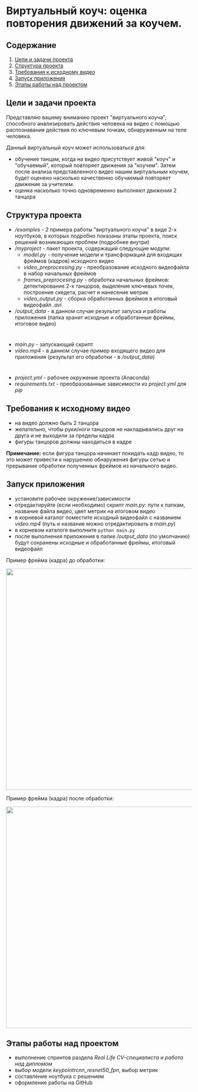 # Виртуальный коуч: оценка повторения движений за коучем.

## Содержание
1. [Цели и задачи проекта](https://github.com/drSever/drSever_data_science/tree/main/Portfolio/Project_6#Цели-и-задачи-проекта)
2. [Структура проекта](https://github.com/drSever/drSever_data_science/tree/main/Portfolio/Project_6#Структура-проекта)
3. [Требования к исходному видео](https://github.com/drSever/drSever_data_science/tree/main/Portfolio/Project_6#Требования-исходному-видео)
4. [Запуск приложения](https://github.com/drSever/drSever_data_science/tree/main/Portfolio/Project_6#Запуск-приложения)
5. [Этапы работы над проектом](https://github.com/drSever/drSever_data_science/tree/main/Portfolio/Project_6#Этапы-работы-над-проектом)

## Цели и задачи проекта

Представляю вашему вниманию проект "виртуального коуча", способного анализировать действия человека на видео с помощью распознавания действия по ключевым точкам, обнаруженным на теле человека.

Данный виртуальный коуч может использоваться для:
- обучение танцам, когда на видео присутствует живой "коуч" и "обучаемый", который повторяет движения за "коучем". Затем после анализа представленного видео нашим виртуальным коучем, будет оценено насколько качественно обучаемый повторяет движение за учителем.
- оценка насколько точно одновременно выполняют движения 2 танцора

## Структура проекта

 - */examples* - 2 примера работы "виртуального коуча" в виде 2-х ноутбуков, в которых подробно показаны этапы проекта, поиск решений возникающих проблем (подробнее внутри)
 - */myproject* - пакет проекта, содержащий следующие модули:
    - *model.py* - получение модели и трансформаций для входящих фреймов (кадров) исходного видео
    - *video_preprocessing.py* - преобразование исходного видеофайла в набор начальных фреймов
    - *frames_preprocesing.py* - обработка начальных фреймов: детектирование 2-х танцоров, выделение ключевых точек, построение скедета, расчет и нанесение метрик
    - *video_output.py* - сборка обработанных фреймов в итоговый видеофайл *.avi*
- */output_data* - в данном случае результат запуска и работы приложения (папка хранит исходные и обработанные фреймы, итоговое видео)
#
- *main.py* - запускающий скрипт
- *video.mp4* - в данном случае пример входящего видео для приложения (результат его обработки - в */output_data*)
#
- *project.yml* - рабочее окружение проекта (Anaconda)
- *requirements.txt* - преобразованные зависимости из *project.yml* для *pip*

## Требования к исходному видео

- на видео должно быть 2 танцора
- желательно, чтобы руки/ноги танцоров не накладывались друг на друга и не выходили за пределы кадра
- фигуры танцоров должны находиться в кадре

**Примечание:** если фигура танцора начинает покидать кадр видео, то это может привести к нарушению обнаружения фигуры сетью и прерывание обработки полученных фреймов из начального видео.

## Запуск приложения

- установите рабочее окружение/зависимости
- отредактируйте (если необходимо) скрипт *main.py*: пути к папкам, название файла видео, цвет метрик на итоговом видео
- в корневой каталог поместите исходный видеофайл с названием *video.mp4* (путь и название можно отредактировать в *main.py*)
- в корневом каталоге выполните `python main.py`
- после выполнения приложения в папке */output_data* (по умолчанию) будут сохранены исходные и обработанные фреймы, итоговый видеофайл

Пример фрейма (кадра) до обработки:    

<image src="output_data/frames/frame_10.jpg" width="600">

Пример фрейма (кадра) после обработки:  

<image src="output_data/frames_output/frame_10.jpg"  width="600">

## Этапы работы над проектом

- выполнение спринтов раздела *Real Life CV-специалиста и работа над дипломом*
- выбор модели *keypointrcnn_resnet50_fpn*, выбор метрик
- составление ноутбука с решением
- оформление работы на GitHub